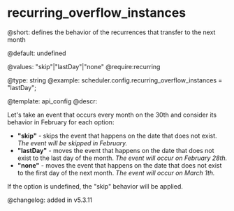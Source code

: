 recurring_overflow_instances
=============


@short: defines the behavior of the recurrences that transfer to the next month
	
@default: undefined

@values: "skip"|"lastDay"|"none"
@require:recurring

@type: string
@example:
scheduler.config.recurring_overflow_instances = "lastDay";

@template:	api_config
@descr:

Let's take an event that occurs every month on the 30th and consider its behavior in February for each option:

- **"skip"** - skips the event that happens on the date that does not exist. *The event will be skipped in February.* 
- **"lastDay"** - moves the event that happens on the date that does not exist to the last day of the month. *The event will occur on February 28th.*
- **"none"** - moves the event that happens on the date that does not exist to the first day of the next month. *The event will occur on March 1th.*

If the option is undefined, the "skip" behavior will be applied.

@changelog: added in v5.3.11
